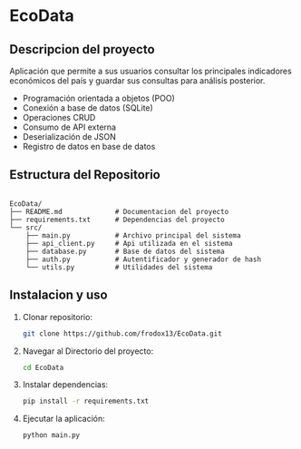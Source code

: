 # EcoData

## Descripcion del proyecto

Aplicación que permite a sus usuarios consultar los principales indicadores económicos del país y guardar sus consultas para análisis posterior.

- Programación orientada a objetos (POO)
- Conexión a base de datos (SQLite)
- Operaciones CRUD
- Consumo de API externa
- Deserialización de JSON
- Registro de datos en base de datos

## Estructura del Repositorio
```

EcoData/
├── README.md             # Documentacion del proyecto
├── requirements.txt      # Dependencias del proyecto
└── src/
    ├── main.py           # Archivo principal del sistema
    ├── api_client.py     # Api utilizada en el sistema
    ├── database.py       # Base de datos del sistema
    ├── auth.py           # Autentificador y generador de hash
    └── utils.py          # Utilidades del sistema

```
## Instalacion y uso
1. Clonar repositorio:
    ```bash
    git clone https://github.com/frodox13/EcoData.git
    ```
2. Navegar al Directorio del proyecto:
    ```bash
    cd EcoData
    ```
3. Instalar dependencias:
    ```bash
    pip install -r requirements.txt
    ```
4. Ejecutar la aplicación:
    ```bash
    python main.py
    ```